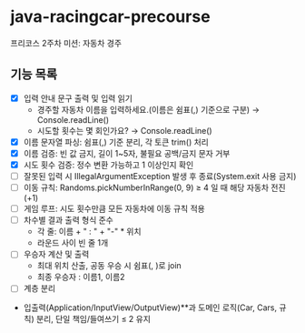 # java-racingcar-precourse

프리코스 2주차 미션: 자동차 경주

## 기능 목록

- [x] 입력 안내 문구 출력 및 입력 읽기
  - 경주할 자동차 이름을 입력하세요.(이름은 쉼표(,) 기준으로 구분) → Console.readLine()
  - 시도할 횟수는 몇 회인가요? → Console.readLine()
- [x] 이름 문자열 파싱: 쉼표(,) 기준 분리, 각 토큰 trim() 처리
- [x] 이름 검증: 빈 값 금지, 길이 1~5자, 불필요 공백/금지 문자 거부
- [x] 시도 횟수 검증: 정수 변환 가능하고 1 이상인지 확인
- [ ] 잘못된 입력 시 IllegalArgumentException 발생 후 종료(System.exit 사용 금지)
- [ ] 이동 규칙: Randoms.pickNumberInRange(0, 9) ≥ 4 일 때 해당 자동차 전진(+1)
- [ ] 게임 루프: 시도 횟수만큼 모든 자동차에 이동 규칙 적용
- [ ] 차수별 결과 출력 형식 준수
  - 각 줄: 이름 + " : " + "-" * 위치
  - 라운드 사이 빈 줄 1개
- [ ] 우승자 계산 및 출력
  - 최대 위치 산출, 공동 우승 시 쉼표(, )로 join
  - 최종 우승자 : 이름1, 이름2
- [ ] 계층 분리
- 입출력(Application/InputView/OutputView)**과 도메인 로직(Car, Cars, 규칙) 분리, 단일 책임/들여쓰기 ≤ 2 유지